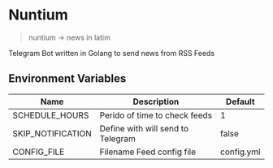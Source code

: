 # Nuntium

> nuntium -> news in latim

Telegram Bot written in Golang to send news from RSS Feeds

## Environment Variables

| Name              | Description                       | Default     |
|-------------------|-----------------------------------|-------------|
| SCHEDULE_HOURS    | Perido of time to check feeds     | 1           |
| SKIP_NOTIFICATION | Define with will send to Telegram | false       |
| CONFIG_FILE       | Filename Feed config file         | config.yml  |
